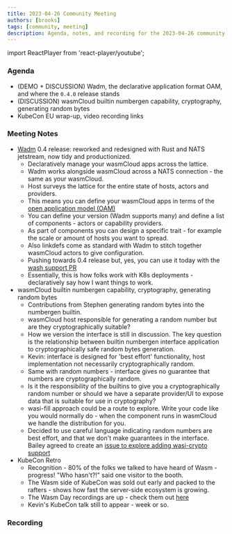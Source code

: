 ```yaml
---
title: 2023-04-26 Community Meeting
authors: [brooks]
tags: [community, meeting]
description: Agenda, notes, and recording for the 2023-04-26 community meeting
---
```


import ReactPlayer from 'react-player/youtube';

### Agenda

- (DEMO + DISCUSSION) Wadm, the declarative application format OAM, and where the `0.4.0` release stands
- (DISCUSSION) wasmCloud builtin numbergen capability, cryptography, generating random bytes
- KubeCon EU wrap-up, video recording links

<!--truncate-->

### Meeting Notes

- [Wadm](https://github.com/wasmcloud/wadm) 0.4 release: reworked and redesigned with Rust and NATS jetstream, now tidy and productionized.
  - Declaratively manage your wasmCloud apps across the lattice.
  - Wadm works alongside wasmCloud across a NATS connection - the same as your wasmCloud.
  - Host surveys the lattice for the entire state of hosts, actors and providers.
  - This means you can define your wasmCloud apps in terms of the [open application model (OAM)](https://oam.dev)
  - You can define your version (Wadm supports many) and define a list of components - actors or capability providers.
  - As part of components you can design a specific trait - for example the scale or amount of hosts you want to spread.
  - Also linkdefs come as standard with Wadm to stitch together wasmCloud actors to give configuration.
  - Pushing towards 0.4 release but, yes, you can use it today with the [wash support PR](https://github.com/wasmCloud/wash/pull/520)
  - Essentially, this is how folks work with K8s deployments - declaratively say how I want things to work.
- wasmCloud builtin numbergen capability, cryptography, generating random bytes
  - Contributions from Stephen generating random bytes into the numbergen builtin.
  - wasmCloud host responsible for generating a random number but are they cryptographically suitable?
  - How we version the interface is still in discussion. The key question is the relationship between builtin numbergen interface application to cryptographically safe random bytes generation.
  - Kevin: interface is designed for 'best effort' functionality, host implementation not necessarily cryptographically random.
  - Same with random numbers - interface gives no guarantee that numbers are cryptographically random.
  - Is it the responsibility of the builtins to give you a cryptographically random number or should we have a separate provider/UI to expose data that is suitable for use in cryptography?
  - wasi-fill approach could be a route to explore. Write your code like you would normally do - when the component runs in wasmCloud we handle the distribution for you.
  - Decided to use careful language indicating random numbers are best effort, and that we don't make guarantees in the interface. Bailey agreed to create an [issue to explore adding wasi-crypto support](https://github.com/wasmCloud/wasmCloud/issues/315)
- KubeCon Retro
  - Recognition - 80% of the folks we talked to have heard of Wasm - progress! "Who hasn't?!" said one visitor to the booth.
  - The Wasm side of KubeCon was sold out early and packed to the rafters - shows how fast the server-side ecosystem is growing.
  - The Wasm Day recordings are up - check them out [here](https://cosmonic.com/blog/industry/cloud-native-wasm-day-2023-wrap-up)
  - Kevin's KubeCon talk still to appear - week or so.

### Recording

<ReactPlayer url='https://youtu.be/lONNmx0fXME' controls />

